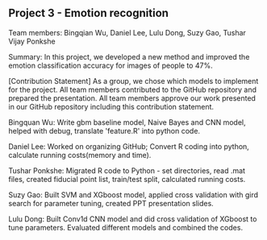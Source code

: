 ## Project 3 - Emotion recognition

Team members: Bingqian Wu, Daniel Lee, Lulu Dong, Suzy Gao, Tushar Vijay Ponkshe

Summary: In this project, we developed a new method and improved the emotion classification accuracy for images of people to 47%.

[Contribution Statement] As a group, we chose which models to implement for the project. All team members contributed to the GitHub repository and prepared the presentation. All team members approve our work presented in our GitHub repository including this contribution statement.


Bingquan Wu: Write gbm baseline model, Naive Bayes and CNN model, helped with debug, translate 'feature.R' into python code.

Daniel Lee: Worked on organizing GitHub; Convert R coding into python, calculate running costs(memory and time).

Tushar Ponkshe: Migrated R code to Python - set directories, read .mat files, created fiducial point list, train/test split, calculated running costs.

Suzy Gao: Built SVM and XGboost model, applied cross validation with gird search for parameter tuning, created PPT presentation slides.

Lulu Dong: Built Conv1d CNN model and did cross validation of XGboost to tune parameters. Evaluated different models and combined the codes.

